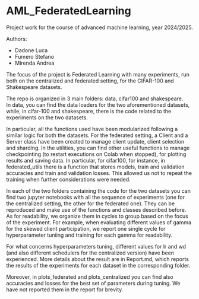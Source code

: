 # AML_FederatedLearning
Project work for the course of advanced machine learning, year 2024/2025.   

Authors: 
- Dadone Luca
- Fumero Stefano
- Mirenda Andrea  



The focus of the project is Federated Learning with many experiments, run both on the centralized and federated setting, for the CIFAR-100 and Shakespeare datasets.  


The repo is organized in 3 main folders: data, cifar100 and shakespeare.  
In data, you can find the data loaders for the two aforementioned datasets, while, in cifar-100 and shakespeare, there is the code related to the experiments on the two datasets.  

In particular, all the functions used have been modularized following a similar logic for both the datasets. For the federated setting, a Client and a Server class have been created to manage client update, client selection and sharding. In the utilities, you can find other useful functions to manage checkpointing (to restart executions on Colab when stopped), for plotting results and saving data. In particular, for cifar100, for instance, in federated_utils there is a function that stores models, train and validation accuracies and train and validation losses. This allowed us not to repeat the training when further considerations were needed.  


In each of the two folders containing the code for the two datasets you can find two jupyter notebooks with all the sequence of experiments (one for the centralized setting, the other for the federated one). They can be reproduced and make use of the functions and classes described before. As for readability, we organize them in cycles to group based on the focus of the experiment. For example, when evaluating different values of gamma for the skewed client participation, we report one single cycle for hyperparameter tuniing and training for each gamma for readability.   


For what concerns hyperparameters tuning, different values for lr and wd (and also different schedulers for the centralized version) have been experienced. More details about the result are in Report.md, which reports the results of the experiments for each dataset in the corresponding folder.  

Moreover, in plots_federated and plots_centralized you can find also accuracies and losses for the best set of parameters during tuning. We have not reported them in the report for brevity. 
